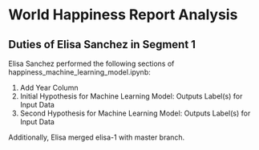# World Happiness Report Analysis

## Duties of Elisa Sanchez in Segment 1
Elisa Sanchez performed the following sections of happiness_machine_learning_model.ipynb:
1. Add Year Column
2. Initial Hypothesis for Machine Learning Model: Outputs Label(s) for Input Data
3. Second Hypothesis for Machine Learning Model: Outputs Label(s) for Input Data

Additionally, Elisa merged elisa-1 with master branch. 
